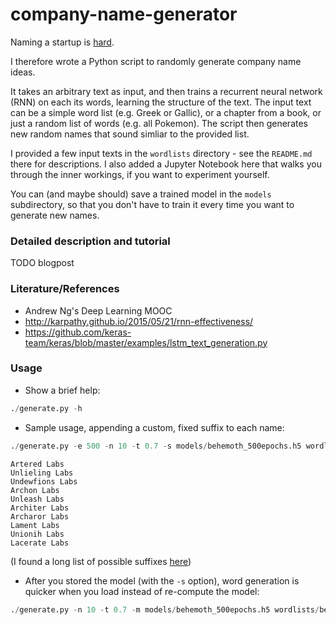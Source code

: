 # company-name-generator

Naming a startup is [hard](https://mashable.com/2012/10/04/startup-naming/). 

I therefore wrote a Python script to randomly generate company name ideas.

It takes an arbitrary text as input, and then trains a recurrent neural network (RNN) on each its words, learning the structure of the text. The input text can be a simple word list (e.g. Greek or Gallic), or a chapter from a book, or just a random list of words (e.g. all Pokemon). The script then generates new random names that sound simliar to the provided list.

I provided a few input texts in the `wordlists` directory - see the `README.md` there for descriptions. I also added a Jupyter Notebook here that walks you through the inner workings, if you want to experiment yourself.

You can (and maybe should) save a trained model in the `models` subdirectory, so that you don't have to train it every time you want to generate new names.

### Detailed description and tutorial

TODO blogpost

### Literature/References

- Andrew Ng's Deep Learning MOOC
- http://karpathy.github.io/2015/05/21/rnn-effectiveness/
- https://github.com/keras-team/keras/blob/master/examples/lstm_text_generation.py

### Usage

- Show a brief help:

```python
./generate.py -h
```

- Sample usage, appending a custom, fixed suffix to each name:

```python
./generate.py -e 500 -n 10 -t 0.7 -s models/behemoth_500epochs.h5 wordlists/behemoth.txt --suffix Labs
```

```
Artered Labs
Unlieling Labs
Undewfions Labs
Archon Labs
Unleash Labs
Architer Labs
Archaror Labs
Lament Labs
Unionih Labs
Lacerate Labs
```

(I found a long list of possible suffixes [here](https://www.reddit.com/r/Entrepreneur/comments/4jfrgl/is_there_a_list_of_generic_company_name_endings/))

- After you stored the model (with the `-s` option), word generation is quicker when you load instead of re-compute the model:

```python
./generate.py -n 10 -t 0.7 -m models/behemoth_500epochs.h5 wordlists/behemoth.txt --suffix Labs
```
